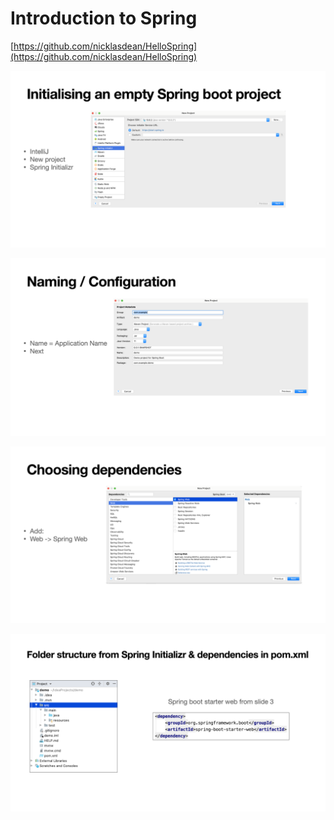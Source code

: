 # Introduction to Spring

[https://github.com/nicklasdean/HelloSpring](https://github.com/nicklasdean/HelloSpring)

![New project from wizard](spring-introduction.assets/image-20210923092334208.png)

![Naming](<../.gitbook/assets/image-20210923090334712 (1).png>)

![Dependencies](spring-introduction.assets/image-20210923092414549.png)

![Done](spring-introduction.assets/image-20210923092447170.png)
